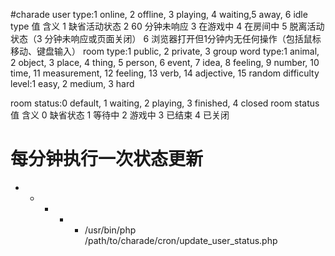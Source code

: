 #charade
user type:1 online, 2 offline, 3 playing, 4 waiting,5 away, 6 idle
type 值	含义
1	缺省活动状态
2	60 分钟未响应
3	在游戏中
4	在房间中
5	脱离活动状态（3 分钟未响应或页面关闭）
6	浏览器打开但1分钟内无任何操作（包括鼠标移动、键盘输入）
room type:1 public, 2 private, 3 group
word type:1 animal, 2 object, 3 place, 4 thing, 5 person, 6 event, 7 idea, 8 feeling, 9 number, 10 time, 11 measurement, 12 feeling, 13 verb, 14 adjective, 15 random
difficulty level:1 easy, 2 medium, 3 hard

room status:0 default, 1 waiting, 2 playing, 3 finished, 4 closed
room status 值	含义
0	缺省状态
1	等待中
2	游戏中
3	已结束
4	已关闭

# 每分钟执行一次状态更新
* * * * * /usr/bin/php /path/to/charade/cron/update_user_status.php
